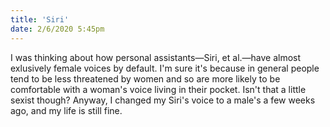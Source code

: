 ```yaml
---
title: 'Siri'
date: 2/6/2020 5:45pm
---
```

I was thinking about how personal assistants&mdash;Siri, et al.&mdash;have almost exlusively female voices by default. I'm sure it's because in general people tend to be less threatened by women and so are more likely to be comfortable with a woman's voice living in their pocket. Isn't that a little sexist though? Anyway, I changed my Siri's voice to a male's a few weeks ago, and my life is still fine.
